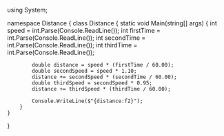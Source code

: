 using System;

namespace Distance
{
    class Distance
    {
        static void Main(string[] args)
        {
            int speed = int.Parse(Console.ReadLine());
            int firstTime = int.Parse(Console.ReadLine());
            int secondTime = int.Parse(Console.ReadLine());
            int thirdTime = int.Parse(Console.ReadLine());

            double distance = speed * (firstTime / 60.00);
            double secondSpeed = speed * 1.10;
            distance += secondSpeed * (secondTime / 60.00);
            double thirdSpeed = secondSpeed * 0.95;
            distance += thirdSpeed * (thirdTime / 60.00);

            Console.WriteLine($"{distance:f2}");
        }
    }
}
